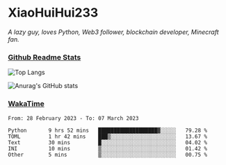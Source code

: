 # XiaoHuiHui233

*A lazy guy, loves Python, Web3 follower, blockchain developer, Minecraft fan.*

### [Github Readme Stats](https://github.com/anuraghazra/github-readme-stats)

![Top Langs](https://github-readme-stats.vercel.app/api/top-langs/?username=XiaoHuiHui233&layout=compact&theme=github_dark)

![Anurag's GitHub stats](https://github-readme-stats.vercel.app/api?username=XiaoHuiHui233&show_icons=true&theme=github_dark)

### [WakaTime](https://wakatime.com)

<!--START_SECTION:waka-->

```text
From: 28 February 2023 - To: 07 March 2023

Python       9 hrs 52 mins   ███████████████████▓░░░░░   79.28 %
TOML         1 hr 42 mins    ███▒░░░░░░░░░░░░░░░░░░░░░   13.67 %
Text         30 mins         █░░░░░░░░░░░░░░░░░░░░░░░░   04.02 %
INI          10 mins         ▒░░░░░░░░░░░░░░░░░░░░░░░░   01.42 %
Other        5 mins          ▒░░░░░░░░░░░░░░░░░░░░░░░░   00.75 %
```

<!--END_SECTION:waka-->
